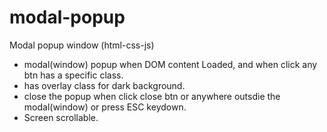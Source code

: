 # modal-popup
Modal popup window (html-css-js) 

- modal(window) popup when DOM content Loaded, and when click any btn has a specific class.
- has overlay class for dark background.
- close the popup when click close btn or anywhere outsdie the modal(window) or press ESC keydown.
- Screen scrollable.
